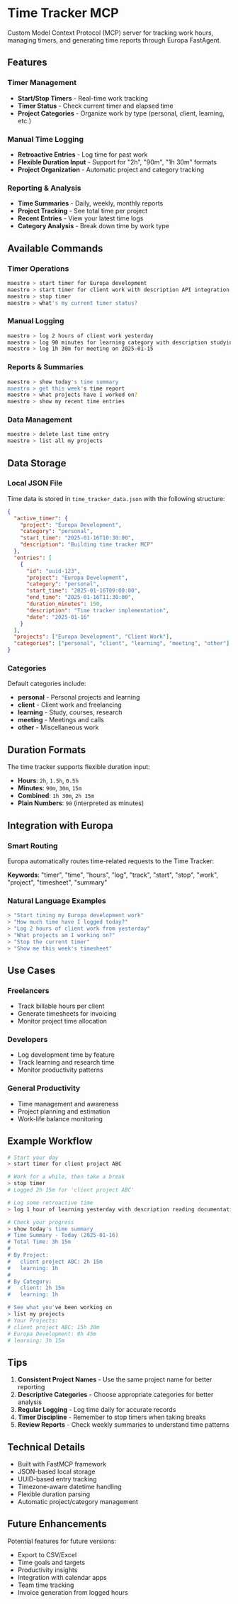 # Time Tracker MCP

Custom Model Context Protocol (MCP) server for tracking work hours, managing timers, and generating time reports through Europa FastAgent.

## Features

### Timer Management
- **Start/Stop Timers** - Real-time work tracking
- **Timer Status** - Check current timer and elapsed time
- **Project Categories** - Organize work by type (personal, client, learning, etc.)

### Manual Time Logging
- **Retroactive Entries** - Log time for past work
- **Flexible Duration Input** - Support for "2h", "90m", "1h 30m" formats
- **Project Organization** - Automatic project and category tracking

### Reporting & Analysis
- **Time Summaries** - Daily, weekly, monthly reports
- **Project Tracking** - See total time per project
- **Recent Entries** - View your latest time logs
- **Category Analysis** - Break down time by work type

## Available Commands

### Timer Operations
```bash
maestro > start timer for Europa development
maestro > start timer for client work with description API integration
maestro > stop timer
maestro > what's my current timer status?
```

### Manual Logging
```bash
maestro > log 2 hours of client work yesterday
maestro > log 90 minutes for learning category with description studying React
maestro > log 1h 30m for meeting on 2025-01-15
```

### Reports & Summaries
```bash
maestro > show today's time summary
maestro > get this week's time report
maestro > what projects have I worked on?
maestro > show my recent time entries
```

### Data Management
```bash
maestro > delete last time entry
maestro > list all my projects
```

## Data Storage

### Local JSON File
Time data is stored in `time_tracker_data.json` with the following structure:

```json
{
  "active_timer": {
    "project": "Europa Development",
    "category": "personal",
    "start_time": "2025-01-16T10:30:00",
    "description": "Building time tracker MCP"
  },
  "entries": [
    {
      "id": "uuid-123",
      "project": "Europa Development",
      "category": "personal",
      "start_time": "2025-01-16T09:00:00",
      "end_time": "2025-01-16T11:30:00",
      "duration_minutes": 150,
      "description": "Time tracker implementation",
      "date": "2025-01-16"
    }
  ],
  "projects": ["Europa Development", "Client Work"],
  "categories": ["personal", "client", "learning", "meeting", "other"]
}
```

### Categories
Default categories include:
- **personal** - Personal projects and learning
- **client** - Client work and freelancing
- **learning** - Study, courses, research
- **meeting** - Meetings and calls
- **other** - Miscellaneous work

## Duration Formats

The time tracker supports flexible duration input:

- **Hours**: `2h`, `1.5h`, `0.5h`
- **Minutes**: `90m`, `30m`, `15m`
- **Combined**: `1h 30m`, `2h 15m`
- **Plain Numbers**: `90` (interpreted as minutes)

## Integration with Europa

### Smart Routing
Europa automatically routes time-related requests to the Time Tracker:

**Keywords**: "timer", "time", "hours", "log", "track", "start", "stop", "work", "project", "timesheet", "summary"

### Natural Language Examples
```bash
> "Start timing my Europa development work"
> "How much time have I logged today?"
> "Log 2 hours of client work from yesterday"
> "What projects am I working on?"
> "Stop the current timer"
> "Show me this week's timesheet"
```

## Use Cases

### Freelancers
- Track billable hours per client
- Generate timesheets for invoicing
- Monitor project time allocation

### Developers
- Log development time by feature
- Track learning and research time
- Monitor productivity patterns

### General Productivity
- Time management and awareness
- Project planning and estimation
- Work-life balance monitoring

## Example Workflow

```bash
# Start your day
> start timer for client project ABC

# Work for a while, then take a break
> stop timer
# Logged 2h 15m for 'client project ABC'

# Log some retroactive time
> log 1 hour of learning yesterday with description reading documentation

# Check your progress
> show today's time summary
# Time Summary - Today (2025-01-16)
# Total Time: 3h 15m
#
# By Project:
#   client project ABC: 2h 15m
#   learning: 1h
#
# By Category:
#   client: 2h 15m
#   learning: 1h

# See what you've been working on
> list my projects
# Your Projects:
# client project ABC: 15h 30m
# Europa Development: 8h 45m
# learning: 3h 15m
```

## Tips

1. **Consistent Project Names** - Use the same project name for better reporting
2. **Descriptive Categories** - Choose appropriate categories for better analysis
3. **Regular Logging** - Log time daily for accurate records
4. **Timer Discipline** - Remember to stop timers when taking breaks
5. **Review Reports** - Check weekly summaries to understand time patterns

## Technical Details

- Built with FastMCP framework
- JSON-based local storage
- UUID-based entry tracking
- Timezone-aware datetime handling
- Flexible duration parsing
- Automatic project/category management

## Future Enhancements

Potential features for future versions:
- Export to CSV/Excel
- Time goals and targets
- Productivity insights
- Integration with calendar apps
- Team time tracking
- Invoice generation from logged hours